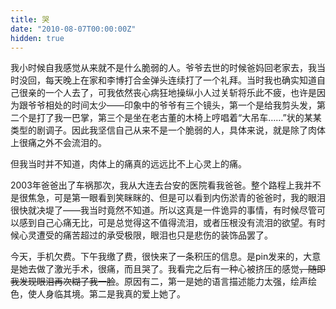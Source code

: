 ```yaml
---
title: 哭
date: "2010-08-07T00:00:00Z"
hidden: true
---
```

我小时候自我感觉从来就不是什么脆弱的人。爷爷去世的时候爸妈回老家去，我当时没回，每天晚上在家和李博打合金弹头连续打了一个礼拜。当时我也确实知道自己很亲的一个人去了，可我依然丧心病狂地操纵小人过关斩将乐此不疲，也许是因为跟爷爷相处的时间太少——印象中的爷爷有三个镜头，第一个是给我剪头发，第二个是打了我一巴掌，第三个是坐在老古董的木椅上哼唱着“大吊车……”状的某某类型的剧调子。因此我坚信自己从来不是一个脆弱的人，具体来说，就是除了肉体上很痛之外不会流泪的。

但我当时并不知道，肉体上的痛真的远远比不上心灵上的痛。

2003年爸爸出了车祸那次，我从大连去台安的医院看我爸爸。整个路程上我并不是很焦急，可是第一眼看到笑眯眯的、但是可以看到内伤淤青的爸爸时，我的眼泪很快就决堤了——我当时竟然不知道。所以这真是一件诡异的事情，有时候尽管可以感到自己心痛无比，可是总觉得这不值得流泪，或者压根没有流泪的欲望。有时候心灵遭受的痛苦超过的承受极限，眼泪也只是悲伤的装饰品罢了。

今天，手机欠费。下午我缴了费，很快来了一条积压的信息。是pin发来的，大意是她去做了激光手术，很痛，而且哭了。我看完之后有一种心被挤压的感觉<del>，随即我发现眼泪再次糊了我一脸</del>。原因有二，第一是她的语言描述能力太强，绘声绘色，使人身临其境。第二是我真的爱上她了。